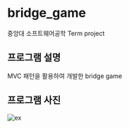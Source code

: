 # bridge_game
중앙대 소프트웨어공학 Term project

## 프로그램 설명
MVC 패턴을 활용하여 개발한 bridge game

## 프로그램 사진
![ex](https://github.com/nstar1125/bridge_game/assets/39685824/93e7730c-43a7-475e-bf9c-ed6271a2e294)
